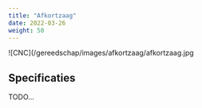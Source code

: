 ```yaml
---
title: "Afkortzaag"
date: 2022-03-26
weight: 50
---
```


![CNC](/gereedschap/images/afkortzaag/afkortzaag.jpg


## Specificaties

TODO...
